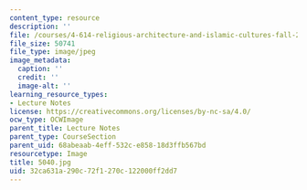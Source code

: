 ```yaml
---
content_type: resource
description: ''
file: /courses/4-614-religious-architecture-and-islamic-cultures-fall-2002/32ca631a290c72f1270c122000ff2dd7_5040.jpg
file_size: 50741
file_type: image/jpeg
image_metadata:
  caption: ''
  credit: ''
  image-alt: ''
learning_resource_types:
- Lecture Notes
license: https://creativecommons.org/licenses/by-nc-sa/4.0/
ocw_type: OCWImage
parent_title: Lecture Notes
parent_type: CourseSection
parent_uid: 68abeaab-4eff-532c-e858-18d3ffb567bd
resourcetype: Image
title: 5040.jpg
uid: 32ca631a-290c-72f1-270c-122000ff2dd7
---
```

